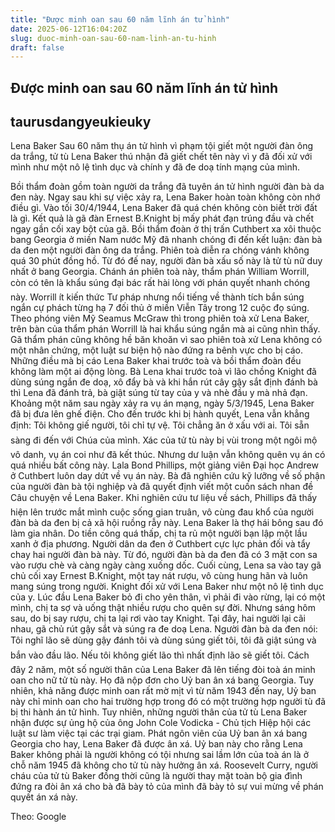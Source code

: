 ```yaml
---
title: "Được minh oan sau 60 năm lĩnh án tử hình"
date: 2025-06-12T16:04:20Z
slug: duoc-minh-oan-sau-60-nam-linh-an-tu-hinh
draft: false
---
```


## Được minh oan sau 60 năm lĩnh án tử hình

## taurusdangyeukieuky

​Lena Baker
Sau 60 năm thụ án tử hình vì phạm tội giết một người đàn ông da trắng, tử tù Lena Baker thú nhận đã giết chết tên này vì y đã đối xử với mình như một nô lệ tình dục và chính y đã đe doạ tính mạng của mình.
 
Bồi thẩm đoàn gồm toàn người da trắng đã tuyên án tử hình người đàn bà da đen này.
Ngay sau khi sự việc xảy ra, Lena Baker hoàn toàn không còn nhớ điều gì. Vào tối 30/4/1944, Lena Baker đã quá chén không còn biết trời đất là gì. Kết quả là gã đàn Ernest B.Knight bị mấy phát đạn trúng đầu và chết ngay gần cối xay bột của gã.
Bồi thẩm đoàn ở thị trấn Cuthbert xa xôi thuộc bang Georgia ở miền Nam nước Mỹ đã nhanh chóng đi đến kết luận: đàn bà da đen một người đàn ông da trắng. Phiên toà diễn ra chóng vánh không quá 30 phút đồng hồ. Từ đó đế nay, người đàn bà xấu số này là tử tù nữ duy nhất ở bang Georgia. Chánh án phiên toà này, thẩm phán William Worrill, còn có tên là khẩu súng đại bác rất hài lòng với phán quyết nhanh chóng này. Worrill ít kiến thức Tư pháp nhưng nổi tiếng về thành tích bắn súng ngắn cự phách từng hạ 7 đối thủ ở miền Viễn Tây trong 12 cuộc đọ súng. Theo phóng viên Mỹ Seamus McGraw thì trong phiên toà xử Lena Baker, trên bàn của thẩm phán Worrill là hai khẩu súng ngắn mà ai cũng nhìn thấy.
Gã thẩm phán cũng không hề băn khoăn vì sao phiên toà xử Lena không có một nhân chứng, một luật sư biện hộ nào đứng ra bênh vực cho bị cáo. Những điều mà bị cáo Lena Baker khai trước toà và bồi thẩm đoàn đều không làm một ai động lòng. Bà Lena khai trước toà vì lão chồng Knight đã dùng súng ngắn đe doạ, xô đẩy bà và khi hắn rút cây gậy sắt định đánh bà thì Lena đã đánh trả, bà giật súng từ tay của y và nhè đầu y mà nhả đạn.
Khoảng một năm sau ngày xảy ra vụ án mạng, ngày 5/3/1945, Lena Baker đã bị đưa lên ghế điện. Cho đến trước khi bị hành quyết, Lena vẫn khẳng định: Tôi không giế người, tôi chỉ tự vệ. Tôi chẳng ăn ở xấu với ai. Tôi sẵn sàng đi đến với Chúa của mình. Xác của tử tù này bị vùi trong một ngôi mộ vô danh, vụ án coi như đã kết thúc.
Nhưng dư luận vẫn không quên vụ án có quá nhiều bất công này. Lala Bond Phillips, một giảng viên Đại học Andrew ở Cuthbert luôn day dứt về vụ án này. Bà đã nghiên cứu kỹ lưỡng về số phận của người đàn bà tội nghiệp và đã quyết định viết một cuốn sách nhan đề Câu chuyện về Lena Baker. Khi nghiên cứu tư liệu về sách, Phillips đã thấy hiện lên trước mắt mình cuộc sống gian truân, vô cùng đau khổ của người đàn bà da đen bị cả xã hội ruồng rẫy này.
Lena Baker là thợ hái bông sau đó làm gia nhân. Do tiền công quá thấp, chị ta rủ một người bạn lập một lầu xanh ở địa phương. Người dân da đen ở Cuthbert cực lực phản đối và tẩy chay hai người đàn bà này. Từ đó, người đàn bà da đen đã có 3 mặt con sa vào rượu chè và càng ngày càng xuống dốc. Cuối cùng, Lena sa vào tay gã chủ cối xay Ernest B.Knight, một tay nát rượu, vô cùng hung hãn và luôn mang súng trong người. Knight đối xử với Lena Baker như một nô lệ tình dục của y. Lúc đầu Lena Baker bỏ đi cho yên thân, vì phải đi vào rừng, lại có một mình, chị ta sợ và uống thật nhiều rượu cho quên sự đời. Nhưng sáng hôm sau, do bị say rượu, chị ta lại rơi vào tay Knight. Tại đây, hai người lại cãi nhau, gã chủ rút gậy sắt và súng ra đe doạ Lena. Người đàn bà da đen nói: Tôi nghĩ lão sẽ dùng gậy đánh tôi và dùng súng giết tôi, tôi đã giật súng và bắn vào đầu lão. Nếu tôi không giết lão thì nhất định lão sẽ giết tôi.
Cách đây 2 năm, một số người thân của Lena Baker đã lên tiếng đòi toà án minh oan cho nữ tử tù này. Họ đã nộp đơn cho Uỷ ban ân xá bang Georgia. Tuy nhiên, khả năng được minh oan rất mờ mịt vì từ năm 1943 đến nay, Uỷ ban này chỉ minh oan cho hai trường hợp trong đó có một trường hợp người tù đã bị thi hành án tử hình. Tuy nhiên, những người thân của tử tù Lena Baker nhận được sự ủng hộ của ông John Cole Vodicka - Chủ tịch Hiệp hội các luật sư làm việc tại các trại giam. Phát ngôn viên của Uỷ ban ân xá bang Georgia cho hay, Lena Baker đã được ân xá. Uỷ ban này cho rằng Lena Baker không phải là người không có tội nhưng sai lầm lớn của toà án là ở chỗ năm 1945 đã không cho tử tù này hưởng ân xá. Roosevelt Curry, người cháu của tử tù Baker đồng thời cũng là người thay mặt toàn bộ gia đình đứng ra đòi ân xá cho bà đã bày tỏ của mình đã bày tỏ sự vui mừng về phán quyết án xá này.
 
Theo: Google